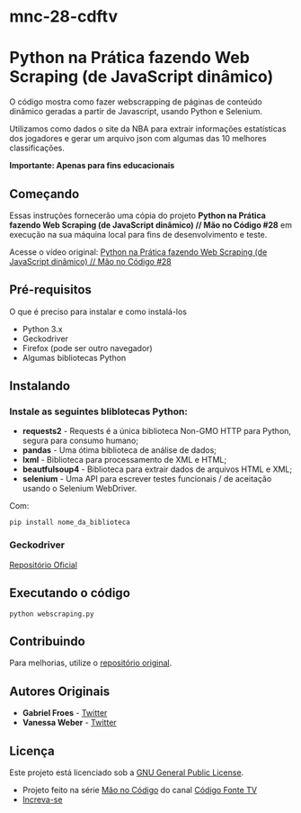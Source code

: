# mnc-28-cdftv
# Python na Prática fazendo Web Scraping (de JavaScript dinâmico)

O código mostra como fazer webscrapping de páginas de conteúdo dinâmico geradas a partir de Javascript, usando Python e Selenium.

Utilizamos como dados o site da NBA para extrair informações estatísticas dos jogadores e gerar um arquivo json com algumas das 10 melhores classificações.

**Importante: Apenas para fins educacionais**

## Começando

Essas instruções fornecerão uma cópia do projeto **Python na Prática fazendo Web Scraping (de JavaScript dinâmico) // Mão no Código #28** em execução na sua máquina local para fins de desenvolvimento e teste.

Acesse o vídeo original: [Python na Prática fazendo Web Scraping (de JavaScript dinâmico) // Mão no Código #28](https://www.youtube.com/watch?v=Vxl5jUltHBo)

## Pré-requisitos

O que é preciso para instalar e como instalá-los

* Python 3.x
* Geckodriver
* Firefox (pode ser outro navegador)
* Algumas bibliotecas Python

## Instalando

### Instale as seguintes bliblotecas Python:

 * **requests2** - Requests é a única biblioteca Non-GMO HTTP para Python, segura para consumo humano;
 * **pandas** - Uma ótima biblioteca de análise de dados;
 * **lxml** - Biblioteca para processamento de XML e HTML;
 * **beautfulsoup4** - Biblioteca para extrair dados de arquivos HTML e XML;
 * **selenium** - Uma API para escrever testes funcionais / de aceitação usando o Selenium WebDriver.

Com:
```
pip install nome_da_biblioteca
```

### Geckodriver 

[Repositório Oficial](https://github.com/mozilla/geckodriver/releases)


## Executando o código

```
python webscraping.py
```

## Contribuindo

Para melhorias, utilize o [repositório original](https://github.com/gabrielfroes/webscraping_python_selenium).

## Autores Originais

* **Gabriel Froes** - [Twitter](https://www.twitter.com/gabrielfroes)
* **Vanessa Weber** - [Twitter](https://www.twitter.com/nessaweberfroes)

## Licença

Este projeto está licenciado sob a [GNU General Public License](https://opensource.org/licenses/GPL-3.0).



* Projeto feito na série [Mão no Código](https://www.youtube.com/playlist?list=PLVc5bWuiFQ8FQIWovvUiOO9ok_b6chPsh) do canal [Código Fonte TV](https://www.youtube.com/channel/UCFuIUoyHB12qpYa8Jpxoxow)
* [Increva-se](https://www.youtube.com/channel/UCFuIUoyHB12qpYa8Jpxoxow)
